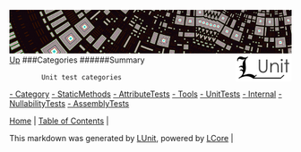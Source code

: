 ![](../Content/LUnit-banner-small.png "")
[<img align="right" src="../Content/LUnit-logo-small.png">](../../README.md)
[Up](../LUnit.md)
###Categories
######Summary

            Unit test categories
            
[ - Category](Categories_Category.md)
[ - StaticMethods](Categories_StaticMethods.md)
[ - AttributeTests](Categories_AttributeTests.md)
[ - Tools](Categories_Tools.md)
[ - UnitTests](Categories_UnitTests.md)
[ - Internal](Categories_Internal.md)
[ - NullabilityTests](Categories_NullabilityTests.md)
[ - AssemblyTests](Categories_AssemblyTests.md)

[Home](../../README.md) | [Table of Contents](../../TableOfContents.md) | 


This markdown was generated by [LUnit](https://github.com/CodeSingularity/LUnit), powered by [LCore](https://github.com/CodeSingularity/LCore) | 

